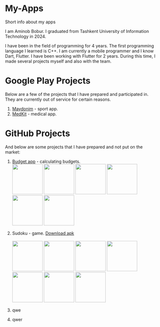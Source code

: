 # My-Apps
Short info about my apps

I am Aminob Bobur. I graduated from Tashkent University of Information Technology in 2024.

I have been in the field of programming for 4 years. The first programming language I learned is C++. I am currently a mobile programmer and I know Dart, Flutter. I have been working with Flutter for 2 years. During this time, I made several projects myself and also with the team.

# Google Play Projects

Below are a few of the projects that I have prepared and participated in. They are currently out of service for certain reasons.

1. [Maydonim](https://play.google.com/store/apps/details?id=uz.maydon.app) - sport app.
2. [MedKit](https://play.google.com/store/apps/details?id=com.medkit.patient) - medical app.

# GitHub Projects

And below are some projects that I have prepared and not put on the market:

1. [Budget app](https://github.com/AminovBobur/My-Apps/blob/cab260f6429bff5180e2d8b93b4b41ca75e8c3bb/1.%20Budget.apk) - calculating budgets. <br/>
   <img src="https://github.com/AminovBobur/My-Apps/assets/113689058/de91d8a4-ef2e-49e5-84a9-952179dc5416" width=100 />
   <img src="https://github.com/AminovBobur/My-Apps/assets/113689058/192b7149-ca7a-4e76-a72a-4f73755e16ff" width=100 />
   <img src="https://github.com/AminovBobur/My-Apps/assets/113689058/81a83130-af2e-4b13-875a-3e41ffcb1385" width=100 />
   <img src="https://github.com/AminovBobur/My-Apps/assets/113689058/d4e4974b-6de7-48b4-b926-c196df6711d2" width=100 />
   <img src="https://github.com/AminovBobur/My-Apps/assets/113689058/4b836d70-ef86-4801-9a84-017b7dcadedf" width=100 />
   <img src="https://github.com/AminovBobur/My-Apps/assets/113689058/b5dc3147-04ff-4934-bb3b-6f14256542d9" width=100 />

2. Sudoku - game. [Download apk](https://github.com/AminovBobur/My-Apps/blob/5be18dc22517a27e47018bdca6a03dab046e8180/2.%20Sudoku.apk) <br/><br/>
   <img src="https://github.com/AminovBobur/My-Apps/assets/113689058/7695a733-bc1a-423f-924a-64bd91741682" width=100 />
   <img src="https://github.com/AminovBobur/My-Apps/assets/113689058/418c9cc0-f2e8-41d9-8bbf-82685b3b7212" width=100 />
   <img src="https://github.com/AminovBobur/My-Apps/assets/113689058/5fa1f3e1-6a19-4b34-a6d9-af939d5b0ae1" width=100 />
   <img src="https://github.com/AminovBobur/My-Apps/assets/113689058/0bf3e65d-d3b9-4d54-94a4-c80808779672" width=100 />
   <img src="https://github.com/AminovBobur/My-Apps/assets/113689058/86d4894d-0c06-45cb-b085-8a9e899703f2" width=100 />
   <img src="https://github.com/AminovBobur/My-Apps/assets/113689058/6b203910-8490-4009-83d7-17425deb400f" width=100 />
   <img src="" width=100 />




3. qwe
4. qwer
